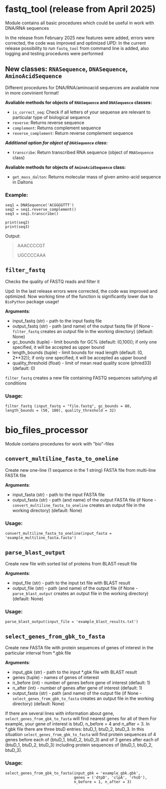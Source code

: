 # fastq_tool (release from April 2025)
Module contains all basic procedures which could be useful in work with DNA/RNA sequences

In the release from February 2025 new features were added, errors were corrected, the code was improved and optimized
UPD: In the current release possibility to run `fastq_tool` from command line is added, also logging and testing procedures were performed

## New classes: `RNASequence`, `DNASequence`, `AminoAcidSequence`
Different procedures for DNA/RNA/aminoacid sequences are avaliable now in more convinient format!

**Avaliable methods for objects of `RNASequence` and `DNASequence` classes:**
- `is_correct_seq`: Check if all letters of your sequense are relevant to particular type of biological sequence
- `reverse`: Returns reverse sequence
- `complement`: Returns complement sequence
- `reverse_complement`: Return reverse complement sequence

***Additional option for object of `DNASequence` class:***
- `transcribe`: Return transcribed RNA sequence (object of `RNASequence` class)

**Avaliable methods for objects of `AminoAcidSequence` class:**
- `get_mass_dalton`: Returns molecular mass of given amino-acid sequence in Daltons

### Example:
```
seq1 = DNASequence('ACGGGGTTT')
seq2 = seq1.reverse_complement()
seq3 = seq1.transcribe()

print(seq2)
print(seq3)
```
Output:
> AAACCCCGT
> 
> UGCCCCAAA




## `filter_fastq`
Checks the quality of FASTQ reads and filter it

Upd: In the last release errors were corrected, the code was improved and optimized. Now working time of the function is significantly lower due to `BioPython` package usage!

**Arguments**:
- input_fastq (str) - path to the input fastq file
- output_fastq (str) - path (and name) of the output fastq file (if None - `filter_fastq` creates an output file in the working directory) (default: None)
- gc_bounds (tuple) - limit bounds for GC% (default: (0,100)); if only one specified, it will be accepted as upper bound
- length_bounds (tuple) - limit bounds for read length (default: (0, 2**32)); if only one specified, it will be accepted as upper bound
- quality_threshold (float) - limit of mean read quality score (phred33) (default: 0)

`filter_fastq` creates a new file containing FASTQ sequences satisfying all conditions

### Usage:
```
filter_fastq (input_fastq = "file.fastq", gc_bounds = 80, length_bounds = (50, 100), quality_threshold = 32)
```



# bio_files_processor
Module contains procedures for work with "bio"-files

## `convert_multiline_fasta_to_oneline`
Create new one-line (1 sequence in the 1 string) FASTA file from multi-line FASTA file

**Arguments**:
- input_fasta (str) - path to the input FASTA file
- output_fasta (str) - path (and name) of the output FASTA file (if None - `convert_multiline_fasta_to_oneline` creates an output file in the working directory) (default: None)

### Usage:
```
convert_multiline_fasta_to_oneline(input_fasta = 'example_multiline_fasta.fasta')
```

## `parse_blast_output`
Create new file with sorted list of proteins from BLAST-result file

**Arguments**:
- input_file (str) - path to the input txt file with BLAST result
- output_file (str) - path (and name) of the output file (if None - `parse_blast_output` creates an output file in the working directory) (default: None)

### Usage:
```
parse_blast_output(input_file = 'example_blast_results.txt')
```

## `select_genes_from_gbk_to_fasta`
Create new FASTA file with protein sequences of genes of interest in the particular interval from *.gbk file

**Arguments**:
- input_gbk (str) - path to the input *.gbk file with BLAST result
- genes (tuple) - names of genes of interest
- n_before (int) - number of genes before gene of interest (default: 1)
- n_after (int) - number of genes after gene of interest (default: 1)
- output_fasta (str) - path (and name) of the output file (if None - `select_genes_from_gbk_to_fasta` creates an output file in the working directory) (default: None)

If there are several lines with information about gene, `select_genes_from_gbk_to_fasta` will find nearest genes for all of them 
For example, your gene of interest is btuD, n_before = 4 and n_after = 3. In *.gbk file there are three btuD entries: btuD_1, btuD_2, btuD_3. In this situation  `select_genes_from_gbk_to_fasta` will find protein sequences of 4 genes before each of (btuD_1, btuD_2, btuD_3) and of 3 genes after each of (btuD_1, btuD_2, btuD_3) including protein sequences of (btuD_1, btuD_2, btuD_3).

### Usage:
```
select_genes_from_gbk_to_fasta(input_gbk = 'example_gbk.gbk', 
                               genes = ('dtpD', 'clpA', 'rhsD'),
                               n_before = 1, n_after = 3)
```
